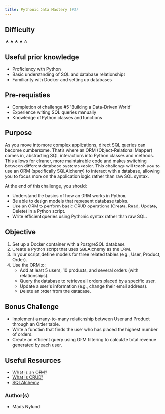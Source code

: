```yaml
---
title: Pythonic Data Mastery (#3)
---
```


## Difficulty

&#9733;&#9733;&#9733;&#9733;&#9734;

## Useful prior knowledge

- Proficiency with Python
- Basic understanding of SQL and database relationships
- Familiarity with Docker and setting up databases

## Pre-requisties

- Completion of challenge #5 'Building a Data-Driven World'
- Experience writing SQL queries manually
- Knowledge of Python classes and functions

## Purpose

As you move into more complex applications, direct SQL queries can become cumbersome. That’s where an ORM (Object-Relational Mapper) comes in, abstracting SQL interactions into Python classes and methods. This allows for cleaner, more maintainable code and makes switching between different database systems easier. This challenge will teach you to use an ORM (specifically SQLAlchemy) to interact with a database, allowing you to focus more on the application logic rather than raw SQL syntax.

At the end of this challenge, you should:

- Understand the basics of how an ORM works in Python.
- Be able to design models that represent database tables.
- Use an ORM to perform basic CRUD operations (Create, Read, Update, Delete) in a Python script.
- Write efficient queries using Pythonic syntax rather than raw SQL.

## Objective

1. Set up a Docker container with a PostgreSQL database.
2. Create a Python script that uses SQLAlchemy as the ORM.
3. In your script, define models for three related tables (e.g., User, Product, Order).
4. Use the ORM to:
   - Add at least 5 users, 10 products, and several orders (with relationships).
   - Query the database to retrieve all orders placed by a specific user.
   - Update a user's information (e.g., change their email address).
   - Delete an order from the database.

## Bonus Challenge

- Implement a many-to-many relationship between User and Product through an Order table.
- Write a function that finds the user who has placed the highest number of orders.
- Create an efficient query using ORM filtering to calculate total revenue generated by each user.

## Useful Resources

- [What is an ORM?](https://www.freecodecamp.org/news/what-is-an-orm-the-meaning-of-object-relational-mapping-database-tools/)
- [What is CRUD?](https://www.codecademy.com/article/what-is-crud)
- [SQLAlchemy](https://www.sqlalchemy.org/)

### Author(s)

- Mads Nylund
